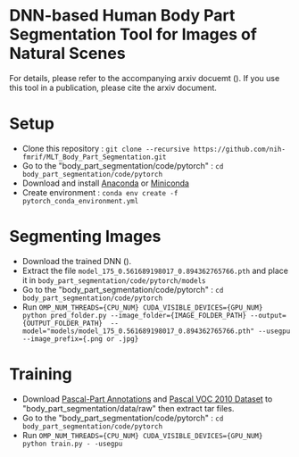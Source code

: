 # DNN-based Human Body Part Segmentation Tool for Images of Natural Scenes

For details, please refer to the accompanying arxiv docuemt (). If you use this tool in a publication, please cite the arxiv document.

# Setup
* Clone this repository : `git clone --recursive https://github.com/nih-fmrif/MLT_Body_Part_Segmentation.git`
* Go to the "body_part_segmentation/code/pytorch" : `cd body_part_segmentation/code/pytorch`
* Download and install [Anaconda](https://www.anaconda.com/download/) or [Miniconda](https://conda.io/miniconda.html)
* Create environment : `conda env create -f pytorch_conda_environment.yml`

# Segmenting Images
* Download the trained DNN ().
* Extract the file `model_175_0.561689198017_0.894362765766.pth` and place it in `body_part_segmentation/code/pytorch/models`
* Go to the "body_part_segmentation/code/pytorch" : `cd body_part_segmentation/code/pytorch`
* Run `OMP_NUM_THREADS={CPU_NUM} CUDA_VISIBLE_DEVICES={GPU_NUM} python pred_folder.py --image_folder={IMAGE_FOLDER_PATH} --output={OUTPUT_FOLDER_PATH}  --model="models/model_175_0.561689198017_0.894362765766.pth" --usegpu --image_prefix={.png or .jpg}`

# Training
* Download [Pascal-Part Annotations](http://www.stat.ucla.edu/~xianjie.chen/pascal_part_dataset/pascal_part.html) and [Pascal VOC 2010 Dataset](http://host.robots.ox.ac.uk/pascal/VOC/voc2010/index.html#devkit) to "body_part_segmentation/data/raw" then extract tar files.
* Go to the "body_part_segmentation/code/pytorch" : `cd body_part_segmentation/code/pytorch`
* Run `OMP_NUM_THREADS={CPU_NUM} CUDA_VISIBLE_DEVICES={GPU_NUM} python train.py - -usegpu`

